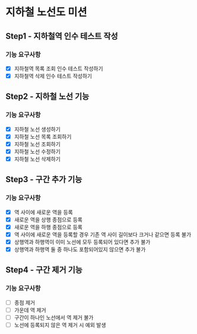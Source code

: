 # 지하철 노선도 미션
## Step1 - 지하철역 인수 테스트 작성
### 기능 요구사항
- [x] 지하철역 목록 조회 인수 테스트 작성하기 
- [x] 지하철역 삭제 인수 테스트 작성하기

## Step2 - 지하철 노선 기능
### 기능 요구사항
- [x] 지하철 노선 생성하기
- [x] 지하철 노선 목록 조회하기
- [x] 지하철 노선 조회하기
- [x] 지하철 노선 수정하기
- [x] 지하철 노선 삭제하기

## Step3 - 구간 추가 기능
### 기능 요구사항
- [x] 역 사이에 새로운 역을 등록
- [x] 새로운 역을 상행 종점으로 등록
- [x] 새로운 역을 하행 종점으로 등록
- [x] 역 사이에 새로운 역을 등록할 경우 기존 역 사이 길이보다 크거나 같으면 등록 불가
- [x] 상행역과 하행역이 이미 노선에 모두 등록되어 있다면 추가 불가
- [x] 상행역과 하행역 둘 중 하나도 포함되어있지 않으면 추가 불가

## Step4 - 구간 제거 기능
### 기능 요구사항
- [ ] 종점 제거
- [ ] 가운데 역 제거
- [ ] 구간이 하나인 노선에서 역 제거 불가
- [ ] 노선에 등록되지 않은 역 제거 시 예외 발생
